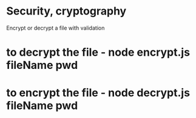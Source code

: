# Security, cryptography
Encrypt or decrypt a file with validation

# to decrypt the file - node encrypt.js fileName pwd
# to encrypt the file - node decrypt.js fileName pwd

